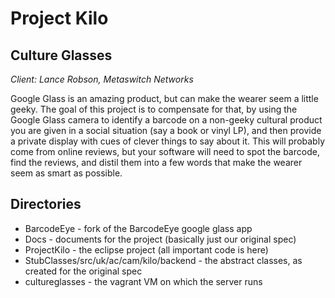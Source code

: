 Project Kilo
============

Culture Glasses
---------------

*Client: Lance Robson, Metaswitch Networks*

Google Glass is an amazing product, but can make the wearer seem a
little geeky. The goal of this project is to compensate for that, by using
the Google Glass camera to identify a barcode on a non-geeky cultural
product you are given in a social situation (say a book or vinyl LP), and
then provide a private display with cues of clever things to say about it.
This will probably come from online reviews, but your software will
need to spot the barcode, find the reviews, and distil them into a few
words that make the wearer seem as smart as possible. 

Directories
-----------

- BarcodeEye - fork of the BarcodeEye google glass app
- Docs - documents for the project (basically just our original spec)
- ProjectKilo - the eclipse project (all important code is here)
- StubClasses/src/uk/ac/cam/kilo/backend - the abstract classes, as created for the original spec
- cultureglasses - the vagrant VM on which the server runs
